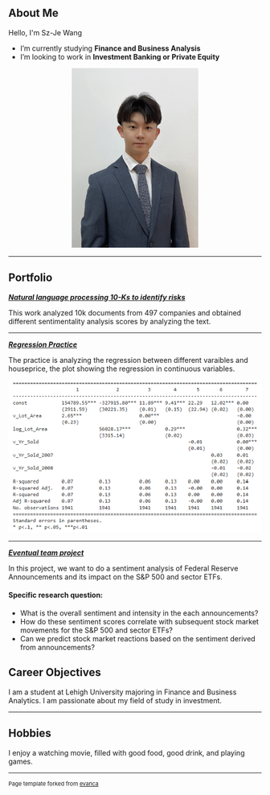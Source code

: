 ## About Me

Hello, I'm Sz-Je Wang
- I’m currently studying **Finance and Business Analysis**
- I’m looking to work in **Investment Banking or Private Equity**

<!-- Upload your own photo and change the path -->

<p style="text-align:center;">
  <img class="img-circle" src="images/Szjewangpicture.png" width="50%">
</p>

---

## Portfolio

_**[Natural language processing 10-Ks to identify risks](midterm_summary.md)**_

This work analyzed 10k documents from 497 companies and obtained different sentimentality analysis scores by analyzing the text.

---

_**[Regression Practice](Regression_practice.md)**_

The practice is analyzing the regression between different varaibles and houseprice, the plot showing the regression in continuous variables. 

<img src="images/Assign6p2.png"/>


---
_**[Eventual team project](https://donbowen.github.io/teamproject/)**_

In this project, we want to do a sentiment analysis of Federal Reserve Announcements and its impact on the S&P 500 and sector ETFs.

#### Specific research question:
- What is the overall sentiment and intensity in the each announcements?
- How do these sentiment scores correlate with subsequent stock market movements for the S&P 500 and sector ETFs?
- Can we predict stock market reactions based on the sentiment derived from announcements? 

## Career Objectives

I am a student at Lehigh University majoring in Finance and Business Analytics. I am passionate about my field of study in investment.

---

## Hobbies

I enjoy a watching movie, filled with good food, good drink, and playing games.

---
<p style="font-size:11px">Page template forked from <a href="https://github.com/evanca/quick-portfolio">evanca</a></p>
<!-- Remove above link if you don't want to attibute -->
